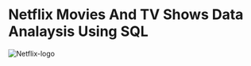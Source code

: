 # Netflix Movies And TV Shows Data Analaysis Using SQL 

![Netflix-logo](https://github.com/SangeethaSankar-hub/netflix_sql_project/raw/main/Netflix_Logo.png)
